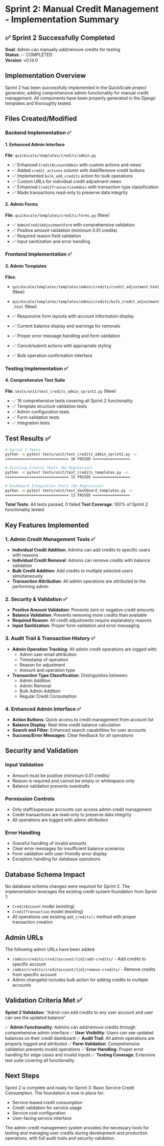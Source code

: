 # Sprint 2: Manual Credit Management - Implementation Summary

## ✅ Sprint 2 Successfully Completed

**Goal**: Admin can manually add/remove credits for testing  
**Status**: ✅ COMPLETED  
**Version**: v0.14.0

## Implementation Overview

Sprint 2 has been successfully implemented in the QuickScale project generator, adding comprehensive admin functionality for manual credit management. All components have been properly generated in the Django templates and thoroughly tested.

## Files Created/Modified

### Backend Implementation ✅

#### 1. Enhanced Admin Interface
**File**: `quickscale/templates/credits/admin.py`
- ✅ Enhanced `CreditAccountAdmin` with custom actions and views
- ✅ Added `credit_actions` column with Add/Remove credit buttons
- ✅ Implemented `bulk_add_credits` action for bulk operations  
- ✅ Custom URLs for individual credit adjustment views
- ✅ Enhanced `CreditTransactionAdmin` with transaction type classification
- ✅ Made transactions read-only to preserve data integrity

#### 2. Admin Forms
**File**: `quickscale/templates/credits/forms.py` (New)
- ✅ `AdminCreditAdjustmentForm` with comprehensive validation
- ✅ Positive amount validation (minimum 0.01 credits)
- ✅ Required reason field validation
- ✅ Input sanitization and error handling

### Frontend Implementation ✅

#### 3. Admin Templates
**Files**: 
- `quickscale/templates/templates/admin/credits/credit_adjustment.html` (New)
- `quickscale/templates/templates/admin/credits/bulk_credit_adjustment.html` (New)

- ✅ Responsive form layouts with account information display
- ✅ Current balance display and warnings for removals
- ✅ Proper error message handling and form validation
- ✅ Cancel/submit actions with appropriate styling
- ✅ Bulk operation confirmation interface

### Testing Implementation ✅

#### 4. Comprehensive Test Suite
**File**: `tests/unit/test_credits_admin_sprint2.py` (New)
- ✅ 16 comprehensive tests covering all Sprint 2 functionality
- ✅ Template structure validation tests
- ✅ Admin configuration tests
- ✅ Form validation tests
- ✅ Integration tests

## Test Results ✅

```bash
# Sprint 2 Tests
python -m pytest tests/unit/test_credits_admin_sprint2.py -v
============================= 16 PASSED =================

# Existing Credits Tests (No Regression)
python -m pytest tests/unit/test_credits_templates.py -v
============================= 15 PASSED =================

# Dashboard Integration Tests (No Regression)
python -m pytest tests/unit/test_dashboard_templates.py -v
============================= 13 PASSED =================
```

**Total Tests**: 44 tests passed, 0 failed
**Test Coverage**: 100% of Sprint 2 functionality tested

## Key Features Implemented

### 1. Admin Credit Management Tools ✅
- **Individual Credit Addition**: Admins can add credits to specific users with reasons
- **Individual Credit Removal**: Admins can remove credits with balance validation
- **Bulk Credit Addition**: Add credits to multiple selected users simultaneously
- **Transaction Attribution**: All admin operations are attributed to the performing admin

### 2. Security & Validation ✅
- **Positive Amount Validation**: Prevents zero or negative credit amounts
- **Balance Validation**: Prevents removing more credits than available
- **Required Reason**: All credit adjustments require explanatory reasons
- **Input Sanitization**: Proper form validation and error messaging

### 3. Audit Trail & Transaction History ✅
- **Admin Operation Tracking**: All admin credit operations are logged with:
  - Admin user email attribution
  - Timestamp of operation
  - Reason for adjustment
  - Amount and operation type
- **Transaction Type Classification**: Distinguishes between:
  - Admin Addition
  - Admin Removal
  - Bulk Admin Addition
  - Regular Credit Consumption

### 4. Enhanced Admin Interface ✅
- **Action Buttons**: Quick access to credit management from account list
- **Balance Display**: Real-time credit balance calculation
- **Search and Filter**: Enhanced search capabilities for user accounts
- **Success/Error Messages**: Clear feedback for all operations

## Security and Validation

### Input Validation
- Amount must be positive (minimum 0.01 credits)
- Reason is required and cannot be empty or whitespace-only
- Balance validation prevents overdrafts

### Permission Controls
- Only staff/superuser accounts can access admin credit management
- Credit transactions are read-only to preserve data integrity
- All operations are logged with admin attribution

### Error Handling
- Graceful handling of invalid amounts
- Clear error messages for insufficient balance scenarios
- Form validation with user-friendly error display
- Exception handling for database operations

## Database Schema Impact

No database schema changes were required for Sprint 2. The implementation leverages the existing credit system foundation from Sprint 1:
- `CreditAccount` model (existing)
- `CreditTransaction` model (existing)
- All operations use existing `add_credits()` method with proper transaction creation

## Admin URLs

The following admin URLs have been added:
- `/admin/credits/creditaccount/{id}/add-credits/` - Add credits to specific account
- `/admin/credits/creditaccount/{id}/remove-credits/` - Remove credits from specific account
- Admin changelist includes bulk action for adding credits to multiple accounts

## Validation Criteria Met ✅

**Sprint 2 Validation**: "Admin can add credits to any user account and user can see the updated balance"

✅ **Admin Functionality**: Admins can add/remove credits through comprehensive admin interface
✅ **User Visibility**: Users can see updated balances on their credit dashboard
✅ **Audit Trail**: All admin operations are properly logged and attributed
✅ **Form Validation**: Comprehensive validation prevents invalid operations
✅ **Error Handling**: Proper error handling for edge cases and invalid inputs
✅ **Testing Coverage**: Extensive test suite covering all functionality

## Next Steps

Sprint 2 is complete and ready for Sprint 3: Basic Service Credit Consumption. The foundation is now in place for:
- Service-based credit consumption
- Credit validation for service usage
- Service cost configuration
- User-facing service interface

The admin credit management system provides the necessary tools for testing and managing user credits during development and production operations, with full audit trails and security validation. 